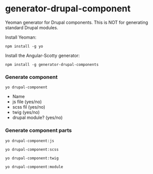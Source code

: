 generator-drupal-component
==========================

Yeoman generator for Drupal components. This is NOT for generating standard Drupal modules.

Install Yeoman:

    npm install -g yo

Install the Angular-Scotty generator:

    npm install -g generator-drupal-components

### Generate component
    yo drupal-component

* Name
* js file (yes/no)
* scss fil (yes/no)
* twig (yes/no)
* drupal module? (yes/no)

### Generate component parts

`yo drupal-component:js`

`yo drupal-component:scss`

`yo drupal-component:twig`

`yo drupal-component:module`
